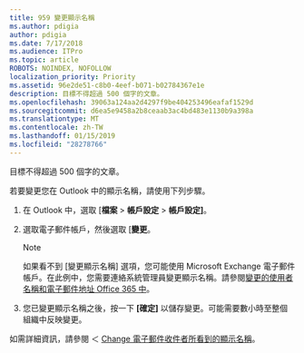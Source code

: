 ```yaml
---
title: 959 變更顯示名稱
ms.author: pdigia
author: pdigia
ms.date: 7/17/2018
ms.audience: ITPro
ms.topic: article
ROBOTS: NOINDEX, NOFOLLOW
localization_priority: Priority
ms.assetid: 96e2de51-c8b0-4eef-b071-b02784367e1e
description: 目標不得超過 500 個字的文章。
ms.openlocfilehash: 39063a124aa2d4297f9be404253496eafaf1529d
ms.sourcegitcommit: d6ea5e9458a2b8ceaab3ac4bd483e1130b9a398a
ms.translationtype: MT
ms.contentlocale: zh-TW
ms.lasthandoff: 01/15/2019
ms.locfileid: "28278766"
---
```

目標不得超過 500 個字的文章。
  
若要變更您在 Outlook 中的顯示名稱，請使用下列步驟。
  
1. 在 Outlook 中，選取 [**檔案** \> **帳戶設定** \> **帳戶設定]**。
    
2. 選取電子郵件帳戶，然後選取 [**變更**。
    
    > [!NOTE]
    > 如果看不到 [變更顯示名稱] 選項，您可能使用 Microsoft Exchange 電子郵件帳戶。在此例中，您需要連絡系統管理員變更顯示名稱。請參閱[變更的使用者名稱和電子郵件地址 Office 365 中](https://support.office.com/article/fb5ac074-e203-4e1f-9843-b9d1a3e03297.aspx)。 
  
3. 您已變更顯示名稱之後，按一下 **[確定]** 以儲存變更。可能需要數小時至整個組織中反映變更。 
    
如需詳細資訊，請參閱 ＜ [Change 電子郵件收件者所看到的顯示名稱](https://support.office.com/article/2b53331a-ba2a-4803-88dc-ac9fe376c8a9.aspx)。
  

